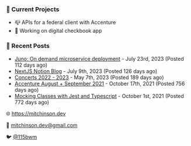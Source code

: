 ### 📌 Current Projects
- 📪 APIs for a federal client with Accenture
- 🤑 Working on digital checkbook app

### 📝 Recent Posts

- [Juno: On demand microservice deployment](https://blog.mitchinson.dev/juno) - July 23rd, 2023 (Posted 112 days ago)
- [NextJS Notion Blog](https://blog.mitchinson.dev/blog-2023) - July 9th, 2023 (Posted 126 days ago)
- [Concerts 2022 - 2023](https://blog.mitchinson.dev/concerts-2023) - May 7th, 2023 (Posted 189 days ago)
- [Accenture August + September 2021](https://blog.mitchinson.dev/pillar/aug-sep-21) - October 17th, 2021 (Posted 756 days ago)
- [Mocking Classes with Jest and Typescript](https://blog.mitchinson.dev/jest-typescript-mocks) - October 1st, 2021 (Posted 772 days ago)

🌐 https://mitchinson.dev

💌 mitchinson.dev@gmail.com

🐦 [@115bwm](https://twitter.com/115bwm)